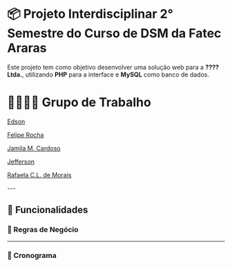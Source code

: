 # 📦 Projeto Interdisciplinar 2° Semestre do Curso de DSM da Fatec Araras  

Este projeto tem como objetivo desenvolver uma solução web para a **????Ltda.**, utilizando **PHP** para a interface e **MySQL** como banco de dados.  

# 👩‍💻🧑‍💻 Grupo de Trabalho

<p><a href="https://github.com/EdsoonHenrique">Edson</a></p>
<p><a href="https://github.com/FlpRocha236">Felipe Rocha</a></p>
<p><a href="https://github.com/jmcardoso18">Jamila M. Cardoso</a></p>
<p><a href="https://github.com/Jefferson434">Jefferson</a></p>
<p><a href="https://github.com/LemesdeMorais">Rafaela C.L. de Morais</a></p>
---

## 🚀 Funcionalidades  

 

### 📌 Regras de Negócio  
  


---

### 📅 Cronograma



